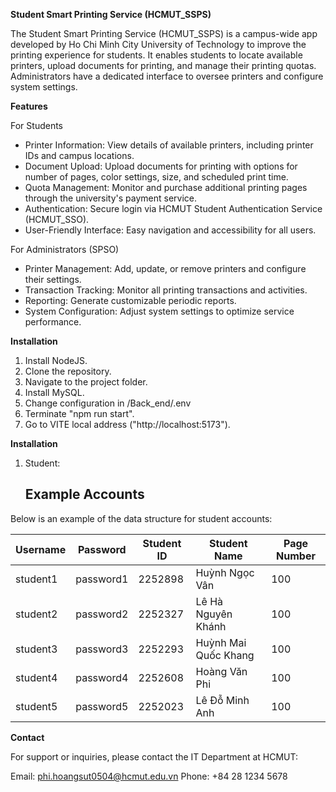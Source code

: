 **Student Smart Printing Service (HCMUT_SSPS)**


The Student Smart Printing Service (HCMUT_SSPS) is a campus-wide app developed by Ho Chi Minh City University of Technology to improve the printing experience for students. It enables students to locate available printers, upload documents for printing, and manage their printing quotas. Administrators have a dedicated interface to oversee printers and configure system settings.

**Features**


For Students


+ Printer Information: View details of available printers, including printer IDs and campus locations.
+ Document Upload: Upload documents for printing with options for number of pages, color settings, size, and scheduled print time.
+ Quota Management: Monitor and purchase additional printing pages through the university's payment service.
+ Authentication: Secure login via HCMUT Student Authentication Service (HCMUT_SSO).
+ User-Friendly Interface: Easy navigation and accessibility for all users.


For Administrators (SPSO)
+ Printer Management: Add, update, or remove printers and configure their settings.
+ Transaction Tracking: Monitor all printing transactions and activities.
+ Reporting: Generate customizable periodic reports.
+ System Configuration: Adjust system settings to optimize service performance.


**Installation**
1. Install NodeJS.
2. Clone the repository.
3. Navigate to the project folder.
4. Install MySQL.
5. Change configuration in /Back_end/.env
6. Terminate "npm run start".
7. Go to VITE local address ("http://localhost:5173").

**Installation**
1. Student:
   ## Example Accounts

  Below is an example of the data structure for student accounts:
  
  | Username   | Password   | Student ID | Student Name            | Page Number |
  |------------|------------|------------|-------------------------|-------------|
  | student1   | password1  | 2252898    | Huỳnh Ngọc Vân          | 100         |
  | student2   | password2  | 2252327    | Lê Hà Nguyên Khánh      | 100         |
  | student3   | password3  | 2252293    | Huỳnh Mai Quốc Khang    | 100         |
  | student4   | password4  | 2252608    | Hoàng Văn Phi           | 100         |
  | student5   | password5  | 2252023    | Lê Đỗ Minh Anh          | 100         |


  
**Contact**


For support or inquiries, please contact the IT Department at HCMUT:


Email: phi.hoangsut0504@hcmut.edu.vn
Phone: +84 28 1234 5678
